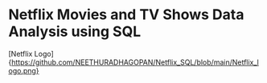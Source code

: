 # Netflix Movies and TV Shows Data Analysis using SQL
[Netflix Logo]{https://github.com/NEETHURADHAGOPAN/Netflix_SQL/blob/main/Netflix_logo.png}
